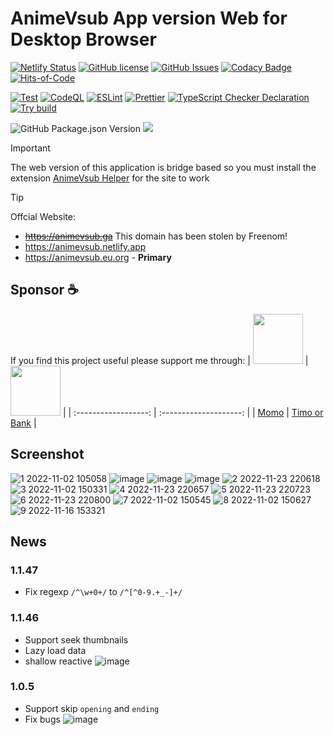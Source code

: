 # AnimeVsub App version Web for Desktop Browser

[![Netlify Status](https://api.netlify.com/api/v1/badges/8d283f4d-ec6c-4fdd-af55-472118515914/deploy-status)](https://app.netlify.com/sites/animevsub/deploys)
[![GitHub license](https://img.shields.io/github/license/anime-vsub/desktop-web)](https://github.com/anime-vsub/desktop-web/blob/main/LICENSE)
[![GitHub Issues](https://img.shields.io/github/issues/anime-vsub/desktop-web)](https://github.com/anime-vsub/desktop-web/issues)<!-- <img alt="Code Score" src="https://api.codiga.io/project/35013/score/svg" />
<img alt="Code Score" src="https://api.codiga.io/project/35013/status/svg" /> -->
[![Codacy Badge](https://app.codacy.com/project/badge/Grade/1eb3fbd3729d49ad9653a77ef921e767)](https://app.codacy.com/gh/anime-vsub/desktop-web/dashboard?utm_source=gh&utm_medium=referral&utm_content=&utm_campaign=Badge_grade)
[![Hits-of-Code](https://hitsofcode.com/github/anime-vsub/desktop-web?branch=main)](https://hitsofcode.com/github/anime-vsub/desktop-web/view?branch=main)

[![Test](https://github.com/anime-vsub/desktop-web/actions/workflows/test.yml/badge.svg)](https://github.com/anime-vsub/desktop-web/actions/workflows/test.yml)
[![CodeQL](https://github.com/anime-vsub/desktop-web/actions/workflows/codeql.yml/badge.svg)](https://github.com/anime-vsub/desktop-web/actions/workflows/codeql.yml) [![ESLint](https://github.com/anime-vsub/desktop-web/actions/workflows/eslint.yml/badge.svg)](https://github.com/anime-vsub/desktop-web/actions/workflows/eslint.yml) [![Prettier](https://github.com/anime-vsub/desktop-web/actions/workflows/pretter.yml/badge.svg)](https://github.com/anime-vsub/desktop-web/actions/workflows/pretter.yml)
[![TypeScript Checker Declaration](https://github.com/anime-vsub/desktop-web/actions/workflows/typing.yml/badge.svg)](https://github.com/anime-vsub/desktop-web/actions/workflows/typing.yml)
[![Try build](https://github.com/anime-vsub/desktop-web/actions/workflows/try-build.yml/badge.svg)](https://github.com/anime-vsub/desktop-web/actions/workflows/try-build.yml)

<img alt="GitHub Package.json Version" src="https://img.shields.io/github/package-json/v/anime-vsub/desktop-web/main?label=development" /> <img src="https://img.shields.io/github/package-json/v/anime-vsub/desktop-web/release?label=release&color=b" />

> [!IMPORTANT]
> The web version of this application is bridge based so you must install the extension [AnimeVsub Helper](https://github.com/anime-vsub/extension-animevsub-helper) for the site to work

> [!TIP]
> Offcial Website:
>
> - ~~https://animevsub.ga~~ This domain has been stolen by Freenom!
> - https://animevsub.netlify.app
> - https://animevsub.eu.org - **Primary**

## Sponsor ☕

If you find this project useful please support me through:
| [<img src="https://user-images.githubusercontent.com/45375496/209764740-d202626d-4acd-4517-a5dc-e94993eeeb0a.png" width="80" />](https://me.momo.vn/tachibshin) | [<img src="https://user-images.githubusercontent.com/45375496/210380009-53fcdbb0-f6a4-4e7f-bfc9-e59938151805.png" width="80" />](https://anime-vsub.github.io/about/sponsors) |
| :------------------: | :--------------------: |
| [Momo](https://me.momo.vn/tachibshin) | [Timo or Bank](https://anime-vsub.github.io/about/sponsors) |

## Screenshot

<!--screenshot-->

![1  2022-11-02 105058](https://user-images.githubusercontent.com/45375496/203582106-746b9c5f-617b-42c0-92c8-98b77b962f93.jpeg)
![image](https://user-images.githubusercontent.com/45375496/209468773-877aa6ad-28e0-435e-a94e-fe8e6c15c1e3.jpeg)
![image](https://user-images.githubusercontent.com/45375496/209468776-b7ea82a1-38ab-4810-814d-2efd7b4c0d00.png)
![image](https://user-images.githubusercontent.com/45375496/209468805-214d2e65-2629-4f77-9b9a-d2ffb9f27cdb.png)
![2  2022-11-23 220618](https://user-images.githubusercontent.com/45375496/203582128-9e8363d2-8410-4343-ade0-d5a78839c568.jpeg)
![3  2022-11-02 150331](https://user-images.githubusercontent.com/45375496/203582133-e18fc2ea-cc8b-4be6-861c-6582c33e3d14.jpeg)
![4  2022-11-23 220657](https://user-images.githubusercontent.com/45375496/203582136-0e6f71ea-1830-44ed-bfe6-0e405e0111e5.jpeg)
![5  2022-11-23 220723](https://user-images.githubusercontent.com/45375496/203582149-d716eda1-6e10-46d7-9018-453436164979.jpeg)
![6  2022-11-23 220800](https://user-images.githubusercontent.com/45375496/203582158-8b92198e-5612-4e5c-909d-6d97eac34ea8.jpeg)
![7  2022-11-02 150545](https://user-images.githubusercontent.com/45375496/203582166-0f19a814-76c5-4f74-b792-385c214a1379.jpeg)
![8  2022-11-02 150627](https://user-images.githubusercontent.com/45375496/203582175-fca05bf0-8d18-49ac-bf2c-39d2bf2a5a7f.jpeg)
![9  2022-11-16 153321](https://user-images.githubusercontent.com/45375496/203582196-279f7864-f67b-4974-8003-af4fcce01320.jpeg)

## News

### 1.1.47

- Fix regexp `/^\w+0+/` to `/^[^0-9.+_-]+/`

### 1.1.46

- Support seek thumbnails
- Lazy load data
- shallow reactive
  ![image](https://github.com/user-attachments/assets/e1c3bbb9-2add-4e26-af8a-22f1b2dee4c9)

### 1.0.5

- Support skip `opening` and `ending`
- Fix bugs
  ![image](https://github.com/anime-vsub/desktop-web/assets/45375496/50e19b9f-71af-43b9-822c-880ad8bc540b)

<!--/screenshot-->
